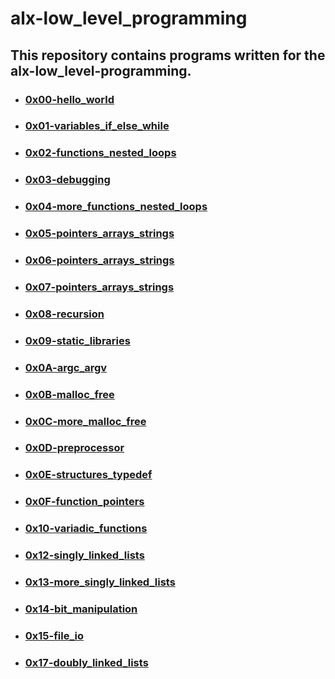 # alx-low_level_programming

## This repository contains programs written for the alx-low_level-programming.

- ### [0x00-hello_world](0x00-hello_world)
- ### [0x01-variables_if_else_while](0x01-variables_if_else_while)
- ### [0x02-functions_nested_loops](0x02-functions_nested_loops)
- ### [0x03-debugging](0x03-debugging)
- ### [0x04-more_functions_nested_loops](0x04-more_functions_nested_loops)
- ### [0x05-pointers_arrays_strings](0x05-pointers_arrays_strings)
- ### [0x06-pointers_arrays_strings](0x06-pointers_arrays_strings)
- ### [0x07-pointers_arrays_strings](0x07-pointers_arrays_strings)
- ### [0x08-recursion](0x08-recursion)
- ### [0x09-static_libraries](0x09-static_libraries)
- ### [0x0A-argc_argv](0x0A-argc_argv)
- ### [0x0B-malloc_free](0x0B-malloc_free)
- ### [0x0C-more_malloc_free](0x0C-more_malloc_free)
- ### [0x0D-preprocessor](0x0D-preprocessor)
- ### [0x0E-structures_typedef](0x0E-structures_typedef)
- ### [0x0F-function_pointers](0x0F-function_pointers)
- ### [0x10-variadic_functions](0x10-variadic_functions)
- ### [0x12-singly_linked_lists](0x12-singly_linked_lists)
- ### [0x13-more_singly_linked_lists](0x13-more_singly_linked_lists)
- ### [0x14-bit_manipulation](0x14-bit_manipulation)
- ### [0x15-file_io](0x15-file_io)
- ### [0x17-doubly_linked_lists](0x17-doubly_linked_lists)
